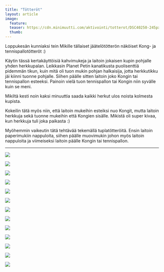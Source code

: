```yaml
---
title: "Tötteröt"
layout: article
image:
  feature:
  teaser: https://cdn.minimuutti.com/aktivointi/totterot/DSC40250-245px.jpg
  thumb:
---
```


Loppukesän kunniaksi tein Mikille tällaiset jäätelötötterön näköiset Kong- ja tennispallotötteröt :)

Käytin tässä kertakäyttöisiä kahvimukeja ja laitoin jokaisen kupin pohjalle yhden herkkupalan. Leikkasin Planet Petin kanatikusta puolisenttiä pidemmän tikun, kuin mitä oli tuon mukin pohjan halkaisija, jotta herkkutikku jäi kiinni tuonne pohjalle. Siihen päälle sitten laitoin joko Kongin tai tennispallon esteeksi. Painoin vielä tuon tennispallon tai Kongin niin syvälle kuin se meni.

Mikiltä kesti noin kaksi minuuttia saada kaikki herkut ulos noista kolmesta kupista.

Kokeilin tätä myös niin, että laitoin mukeihin esteiksi nuo Kongit, mutta laitoin herkkuja sekä tuonne mukeihin että Kongien sisälle. Mikistä oli super kivaa, kun herkkuja tuli joka paikasta :)

Myöhemmin vaikeutin tätä tehtävää tekemällä tuplatötteröitä. Ensin laitoin paperimukiin nappuloita, siihen päälle muovimukin johon myös laitoin nappuloita ja viimeiseksi laitoin päälle Kongin tai tennispallon.

---

![](https://cdn.minimuutti.com/aktivointi/totterot/DSC40250-800px.jpg)

![](https://cdn.minimuutti.com/aktivointi/totterot/DSC40321-800px.jpg)

![](https://cdn.minimuutti.com/aktivointi/totterot/DSC40349-800px.jpg)

![](https://cdn.minimuutti.com/aktivointi/totterot/DSC40372-800px.jpg)

![](https://cdn.minimuutti.com/aktivointi/totterot/DSC40383-800px.jpg)

![](https://cdn.minimuutti.com/aktivointi/totterot/DSC40415-800px.jpg)

![](https://cdn.minimuutti.com/aktivointi/totterot/DSC40396-800px.jpg)

![](https://cdn.minimuutti.com/aktivointi/totterot/DSC40449-800px.jpg)

![](https://cdn.minimuutti.com/aktivointi/totterot/DSC48212-800px.jpg)

![](https://cdn.minimuutti.com/aktivointi/totterot/DSC48248-800px.jpg)

![](https://cdn.minimuutti.com/aktivointi/totterot/DSC48243-800px.jpg)

![](https://cdn.minimuutti.com/aktivointi/totterot/DSC56887-800px.jpg)

![](https://cdn.minimuutti.com/aktivointi/totterot/DSC56874-800px.jpg)
